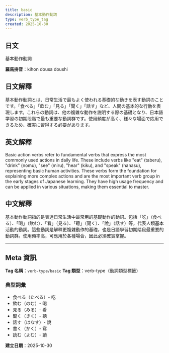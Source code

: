 ```yaml
---
title: basic
description: 基本動作動詞
type: verb_type_tag
created: 2025-10-30
---
```


## 日文
基本動作動詞

**羅馬拼音**：kihon dousa doushi

## 日文解釋
基本動作動詞とは、日常生活で最もよく使われる基礎的な動きを表す動詞のことです。「食べる」「飲む」「見る」「聞く」「話す」など、人間の基本的な行動を表現します。これらの動詞は、他の複雑な動作を説明する際の基礎となり、日本語学習の初期段階で最も重要な動詞群です。使用頻度が高く、様々な場面で応用できるため、確実に習得する必要があります。

## 英文解釋
Basic action verbs refer to fundamental verbs that express the most commonly used actions in daily life. These include verbs like "eat" (taberu), "drink" (nomu), "see" (miru), "hear" (kiku), and "speak" (hanasu), representing basic human activities. These verbs form the foundation for explaining more complex actions and are the most important verb group in the early stages of Japanese learning. They have high usage frequency and can be applied in various situations, making them essential to master.

## 中文解釋
基本動作動詞指的是表達日常生活中最常用的基礎動作的動詞。包括「吃」（食べる）、「喝」（飲む）、「看」（見る）、「聽」（聞く）、「說」（話す）等，代表人類基本活動的動詞。這些動詞是解釋更複雜動作的基礎，也是日語學習初期階段最重要的動詞群。使用頻率高，可應用於各種場合，因此必須確實掌握。

---

## Meta 資訊

**Tag 名稱**：`verb-type/basic`
**Tag 類型**：verb-type（動詞類型標籤）

### 典型詞彙
- 食べる（たべる）- 吃
- 飲む（のむ）- 喝
- 見る（みる）- 看
- 聞く（きく）- 聽
- 話す（はなす）- 說
- 書く（かく）- 寫
- 読む（よむ）- 讀

**建立日期**：2025-10-30
